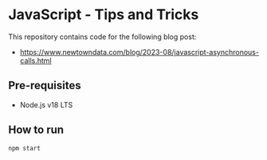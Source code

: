# JavaScript - Tips and Tricks

This repository contains code for the following blog post:
* https://www.newtowndata.com/blog/2023-08/javascript-asynchronous-calls.html

## Pre-requisites

* Node.js v18 LTS

## How to run

```bash
npm start
```
